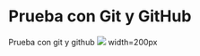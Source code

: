 # Prueba con Git y GitHub
Prueba con git y github
<img src="Documentos/pruebas_con_git/pruebagit/index.png"> width=200px

